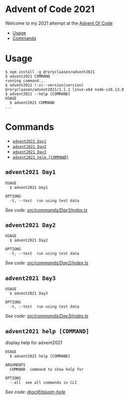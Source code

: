 Advent of Code 2021
===============

Welcome to my 2021 attempt at the [Advent Of Code](https://adventofcode.com/2021)

<!-- toc -->
* [Usage](#usage)
* [Commands](#commands)
<!-- tocstop -->

# Usage

<!-- usage -->
```sh-session
$ npm install -g @roryclaasen/advent2021
$ advent2021 COMMAND
running command...
$ advent2021 (-v|--version|version)
@roryclaasen/advent2021/1.1.1 linux-x64 node-v16.13.0
$ advent2021 --help [COMMAND]
USAGE
  $ advent2021 COMMAND
...
```
<!-- usagestop -->

# Commands

<!-- commands -->
* [`advent2021 Day1`](#advent2021-day1)
* [`advent2021 Day2`](#advent2021-day2)
* [`advent2021 Day3`](#advent2021-day3)
* [`advent2021 help [COMMAND]`](#advent2021-help-command)

## `advent2021 Day1`

```
USAGE
  $ advent2021 Day1

OPTIONS
  -t, --test  run using test data
```

_See code: [src/commands/Day1/index.ts](https://github.com/roryclaasen/advent2021/blob/v1.1.1/src/commands/Day1/index.ts)_

## `advent2021 Day2`

```
USAGE
  $ advent2021 Day2

OPTIONS
  -t, --test  run using test data
```

_See code: [src/commands/Day2/index.ts](https://github.com/roryclaasen/advent2021/blob/v1.1.1/src/commands/Day2/index.ts)_

## `advent2021 Day3`

```
USAGE
  $ advent2021 Day3

OPTIONS
  -t, --test  run using test data
```

_See code: [src/commands/Day3/index.ts](https://github.com/roryclaasen/advent2021/blob/v1.1.1/src/commands/Day3/index.ts)_

## `advent2021 help [COMMAND]`

display help for advent2021

```
USAGE
  $ advent2021 help [COMMAND]

ARGUMENTS
  COMMAND  command to show help for

OPTIONS
  --all  see all commands in CLI
```

_See code: [@oclif/plugin-help](https://github.com/oclif/plugin-help/blob/v3.2.10/src/commands/help.ts)_
<!-- commandsstop -->
